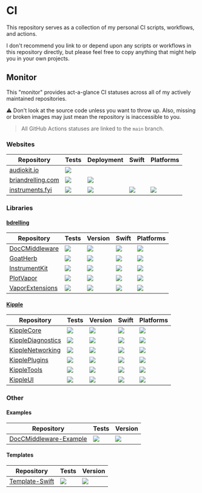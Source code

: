 # CI

This repository serves as a collection of my personal CI scripts, workflows, and actions.

I don't recommend you link to or depend upon any scripts or workflows in this repository directly, but please feel free to copy anything that might help you in your own projects.

## Monitor

This "monitor" provides act-a-glance CI statuses across all of my actively maintained repositories.

:warning: Don't look at the source code unless you want to throw up. Also, missing or broken images may just mean the repository is inaccessible to you.

> All GitHub Actions statuses are linked to the `main` branch.

### Websites

| Repository | Tests | Deployment | Swift | Platforms |
| ---------- | ----- | ---------- | ----- | --------- |
| [audiokit.io](https://github.com/AudioKit/audiokit.io) | [![](https://github.com/AudioKit/audiokit.io/actions/workflows/tests.yml/badge.svg)](https://github.com/AudioKit/audiokit.io/actions/workflows/tests.yml) | | | |
| [briandrelling.com](https://github.com/bdrelling/briandrelling.com) | [![](https://github.com/bdrelling/briandrelling.com/actions/workflows/tests.yml/badge.svg)](https://github.com/bdrelling/briandrelling.com/actions/workflows/tests.yml) | [![](https://github.com/bdrelling/briandrelling.com/actions/workflows/deploy_app.yml/badge.svg)](https://github.com/bdrelling/briandrelling.com/actions/workflows/deploy_app.yml) | | |
| [instruments.fyi](https://github.com/bdrelling/instruments.fyi) | [![](https://github.com/bdrelling/instruments.fyi/actions/workflows/tests.yml/badge.svg)](https://github.com/bdrelling/instruments.fyi/actions/workflows/tests.yml) | [![](https://github.com/bdrelling/instruments.fyi/actions/workflows/deploy_app.yml/badge.svg)](https://github.com/bdrelling/instruments.fyi/actions/workflows/deploy_app.yml) | [![](https://img.shields.io/endpoint?url=https%3A%2F%2Fswiftpackageindex.com%2Fapi%2Fpackages%2Fbdrelling%2Finstruments.fyi%2Fbadge%3Ftype%3Dswift-versions)](https://swiftpackageindex.com/bdrelling/instruments.fyi) |  [![](https://img.shields.io/endpoint?url=https%3A%2F%2Fswiftpackageindex.com%2Fapi%2Fpackages%2Fbdrelling%2Finstruments.fyi%2Fbadge%3Ftype%3Dplatforms)](https://swiftpackageindex.com/bdrelling/instruments.fyi) |

### Libraries

#### [bdrelling](https://github.com/bdrelling)

| Repository | Tests | Version | Swift | Platforms |
| ---------- | ----- | ------- | ----- | --------- |
| [DocCMiddleware](https://github.com/bdrelling/DocCMiddleware) | [![](https://github.com/bdrelling/DocCMiddleware/actions/workflows/tests.yml/badge.svg)](https://github.com/bdrelling/DocCMiddleware/actions/workflows/tests.yml) | [![](https://img.shields.io/github/v/tag/bdrelling/DocCMiddleware?color=blue&label=latest)](https://github.com/bdrelling/DocCMiddleware/tags) | [![](https://img.shields.io/endpoint?url=https%3A%2F%2Fswiftpackageindex.com%2Fapi%2Fpackages%2Fbdrelling%2FDocCMiddleware%2Fbadge%3Ftype%3Dswift-versions)](https://swiftpackageindex.com/bdrelling/DocCMiddleware) |  [![](https://img.shields.io/endpoint?url=https%3A%2F%2Fswiftpackageindex.com%2Fapi%2Fpackages%2Fbdrelling%2FDocCMiddleware%2Fbadge%3Ftype%3Dplatforms)](https://swiftpackageindex.com/bdrelling/DocCMiddleware) |
| [GoatHerb](https://github.com/bdrelling/GoatHerb) | [![](https://github.com/bdrelling/GoatHerb/actions/workflows/tests.yml/badge.svg)](https://github.com/bdrelling/GoatHerb/actions/workflows/tests.yml) | [![](https://img.shields.io/github/v/tag/bdrelling/GoatHerb?color=blue&label=latest)](https://github.com/bdrelling/GoatHerb/tags) | [![](https://img.shields.io/endpoint?url=https%3A%2F%2Fswiftpackageindex.com%2Fapi%2Fpackages%2Fbdrelling%2FGoatHerb%2Fbadge%3Ftype%3Dswift-versions)](https://swiftpackageindex.com/bdrelling/GoatHerb) |  [![](https://img.shields.io/endpoint?url=https%3A%2F%2Fswiftpackageindex.com%2Fapi%2Fpackages%2Fbdrelling%2FGoatHerb%2Fbadge%3Ftype%3Dplatforms)](https://swiftpackageindex.com/bdrelling/GoatHerb) |
| [InstrumentKit](https://github.com/bdrelling/InstrumentKit) | [![](https://github.com/bdrelling/InstrumentKit/actions/workflows/tests.yml/badge.svg)](https://github.com/bdrelling/InstrumentKit/actions/workflows/tests.yml) | [![](https://img.shields.io/github/v/tag/bdrelling/InstrumentKit?color=blue&label=latest)](https://github.com/bdrelling/InstrumentKit/tags) | [![](https://img.shields.io/endpoint?url=https%3A%2F%2Fswiftpackageindex.com%2Fapi%2Fpackages%2Fbdrelling%2FInstrumentKit%2Fbadge%3Ftype%3Dswift-versions)](https://swiftpackageindex.com/bdrelling/InstrumentKit) |  [![](https://img.shields.io/endpoint?url=https%3A%2F%2Fswiftpackageindex.com%2Fapi%2Fpackages%2Fbdrelling%2FInstrumentKit%2Fbadge%3Ftype%3Dplatforms)](https://swiftpackageindex.com/bdrelling/InstrumentKit) |
| [PlotVapor](https://github.com/bdrelling/PlotVapor) | [![](https://github.com/bdrelling/PlotVapor/actions/workflows/tests.yml/badge.svg)](https://github.com/bdrelling/PlotVapor/actions/workflows/tests.yml) | [![](https://img.shields.io/github/v/tag/bdrelling/PlotVapor?color=blue&label=latest)](https://github.com/bdrelling/PlotVapor/tags) | [![](https://img.shields.io/endpoint?url=https%3A%2F%2Fswiftpackageindex.com%2Fapi%2Fpackages%2Fbdrelling%2FPlotVapor%2Fbadge%3Ftype%3Dswift-versions)](https://swiftpackageindex.com/bdrelling/PlotVapor) |  [![](https://img.shields.io/endpoint?url=https%3A%2F%2Fswiftpackageindex.com%2Fapi%2Fpackages%2Fbdrelling%2FPlotVapor%2Fbadge%3Ftype%3Dplatforms)](https://swiftpackageindex.com/bdrelling/PlotVapor) |
| [VaporExtensions](https://github.com/bdrelling/VaporExtensions) | [![](https://github.com/bdrelling/VaporExtensions/actions/workflows/tests.yml/badge.svg)](https://github.com/bdrelling/VaporExtensions/actions/workflows/tests.yml) | [![](https://img.shields.io/github/v/tag/bdrelling/VaporExtensions?color=blue&label=latest)](https://github.com/bdrelling/VaporExtensions/tags) | [![](https://img.shields.io/endpoint?url=https%3A%2F%2Fswiftpackageindex.com%2Fapi%2Fpackages%2Fbdrelling%2FVaporExtensions%2Fbadge%3Ftype%3Dswift-versions)](https://swiftpackageindex.com/bdrelling/VaporExtensions) |  [![](https://img.shields.io/endpoint?url=https%3A%2F%2Fswiftpackageindex.com%2Fapi%2Fpackages%2Fbdrelling%2FVaporExtensions%2Fbadge%3Ftype%3Dplatforms)](https://swiftpackageindex.com/bdrelling/VaporExtensions) |

#### [Kipple](https://github.com/swift-kipple)

| Repository | Tests | Version | Swift | Platforms |
| ---------- | ----- | ------- | ----- | --------- |
| [KippleCore](https://github.com/swift-kipple/Core) | [![](https://github.com/swift-kipple/Core/actions/workflows/tests.yml/badge.svg)](https://github.com/swift-kipple/Core/actions/workflows/tests.yml) | [![](https://img.shields.io/github/v/tag/swift-kipple/Core?color=blue&label=latest)](https://github.com/swift-kipple/Core/tags) | [![](https://img.shields.io/endpoint?url=https%3A%2F%2Fswiftpackageindex.com%2Fapi%2Fpackages%2Fswift-kipple%2FCore%2Fbadge%3Ftype%3Dswift-versions)](https://swiftpackageindex.com/swift-kipple/Core) |  [![](https://img.shields.io/endpoint?url=https%3A%2F%2Fswiftpackageindex.com%2Fapi%2Fpackages%2Fswift-kipple%2FCore%2Fbadge%3Ftype%3Dplatforms)](https://swiftpackageindex.com/swift-kipple/Core) |
| [KippleDiagnostics](https://github.com/swift-kipple/Diagnostics) | [![](https://github.com/swift-kipple/Diagnostics/actions/workflows/tests.yml/badge.svg)](https://github.com/swift-kipple/Diagnostics/actions/workflows/tests.yml) | [![](https://img.shields.io/github/v/tag/swift-kipple/Diagnostics?color=blue&label=latest)](https://github.com/swift-kipple/Diagnostics/tags) | [![](https://img.shields.io/endpoint?url=https%3A%2F%2Fswiftpackageindex.com%2Fapi%2Fpackages%2Fswift-kipple%2FDiagnostics%2Fbadge%3Ftype%3Dswift-versions)](https://swiftpackageindex.com/swift-kipple/Diagnostics) |  [![](https://img.shields.io/endpoint?url=https%3A%2F%2Fswiftpackageindex.com%2Fapi%2Fpackages%2Fswift-kipple%2FDiagnostics%2Fbadge%3Ftype%3Dplatforms)](https://swiftpackageindex.com/swift-kipple/Diagnostics) |
| [KippleNetworking](https://github.com/swift-kipple/Networking) | [![](https://github.com/swift-kipple/Networking/actions/workflows/tests.yml/badge.svg)](https://github.com/swift-kipple/Networking/actions/workflows/tests.yml) | [![](https://img.shields.io/github/v/tag/swift-kipple/Networking?color=blue&label=latest)](https://github.com/swift-kipple/Networking/tags) | [![](https://img.shields.io/endpoint?url=https%3A%2F%2Fswiftpackageindex.com%2Fapi%2Fpackages%2Fswift-kipple%2FNetworking%2Fbadge%3Ftype%3Dswift-versions)](https://swiftpackageindex.com/swift-kipple/Networking) |  [![](https://img.shields.io/endpoint?url=https%3A%2F%2Fswiftpackageindex.com%2Fapi%2Fpackages%2Fswift-kipple%2FNetworking%2Fbadge%3Ftype%3Dplatforms)](https://swiftpackageindex.com/swift-kipple/Networking) |
| [KipplePlugins](https://github.com/swift-kipple/Plugins) | [![](https://github.com/swift-kipple/Plugins/actions/workflows/tests.yml/badge.svg)](https://github.com/swift-kipple/Plugins/actions/workflows/tests.yml) | [![](https://img.shields.io/github/v/tag/swift-kipple/Plugins?color=blue&label=latest)](https://github.com/swift-kipple/Plugins/tags) | [![](https://img.shields.io/endpoint?url=https%3A%2F%2Fswiftpackageindex.com%2Fapi%2Fpackages%2Fswift-kipple%2FPlugins%2Fbadge%3Ftype%3Dswift-versions)](https://swiftpackageindex.com/swift-kipple/Plugins) |  [![](https://img.shields.io/endpoint?url=https%3A%2F%2Fswiftpackageindex.com%2Fapi%2Fpackages%2Fswift-kipple%2FPlugins%2Fbadge%3Ftype%3Dplatforms)](https://swiftpackageindex.com/swift-kipple/Plugins) |
| [KippleTools](https://github.com/swift-kipple/Tools) | [![](https://github.com/swift-kipple/Tools/actions/workflows/tests.yml/badge.svg)](https://github.com/swift-kipple/Tools/actions/workflows/tests.yml) | [![](https://img.shields.io/github/v/tag/swift-kipple/Tools?color=blue&label=latest)](https://github.com/swift-kipple/Tools/tags) | [![](https://img.shields.io/endpoint?url=https%3A%2F%2Fswiftpackageindex.com%2Fapi%2Fpackages%2Fswift-kipple%2FTools%2Fbadge%3Ftype%3Dswift-versions)](https://swiftpackageindex.com/swift-kipple/Tools) |  [![](https://img.shields.io/endpoint?url=https%3A%2F%2Fswiftpackageindex.com%2Fapi%2Fpackages%2Fswift-kipple%2FTools%2Fbadge%3Ftype%3Dplatforms)](https://swiftpackageindex.com/swift-kipple/Tools) |
| [KippleUI](https://github.com/swift-kipple/UI) | [![](https://github.com/swift-kipple/UI/actions/workflows/tests.yml/badge.svg)](https://github.com/swift-kipple/UI/actions/workflows/tests.yml) | [![](https://img.shields.io/github/v/tag/swift-kipple/UI?color=blue&label=latest)](https://github.com/swift-kipple/UI/tags) | [![](https://img.shields.io/endpoint?url=https%3A%2F%2Fswiftpackageindex.com%2Fapi%2Fpackages%2Fswift-kipple%2FUI%2Fbadge%3Ftype%3Dswift-versions)](https://swiftpackageindex.com/swift-kipple/UI) |  [![](https://img.shields.io/endpoint?url=https%3A%2F%2Fswiftpackageindex.com%2Fapi%2Fpackages%2Fswift-kipple%2FUI%2Fbadge%3Ftype%3Dplatforms)](https://swiftpackageindex.com/swift-kipple/UI) |

### Other

#### Examples

| Repository | Tests | Version |
| ---------- | ----- | ------- |
| [DocCMiddleware-Example](https://github.com/bdrelling/DocCMiddleware-Example) | [![](https://github.com/bdrelling/DocCMiddleware-Example/actions/workflows/tests.yml/badge.svg)](https://github.com/bdrelling/DocCMiddleware-Example/actions/workflows/tests.yml) | [![](https://img.shields.io/github/v/tag/bdrelling/DocCMiddleware-Example?color=blue&label=latest)](https://github.com/bdrelling/DocCMiddleware-Example/tags) |

#### Templates

| Repository | Tests | Version |
| ---------- | ----- | ------- |
| [Template-Swift](https://github.com/bdrelling/Template-Swift) | [![](https://github.com/bdrelling/Template-Swift/actions/workflows/tests.yml/badge.svg)](https://github.com/bdrelling/Template-Swift/actions/workflows/tests.yml) | [![](https://img.shields.io/github/v/tag/bdrelling/Template-Swift?color=blue&label=latest)](https://github.com/bdrelling/Template-Swift/tags) |
